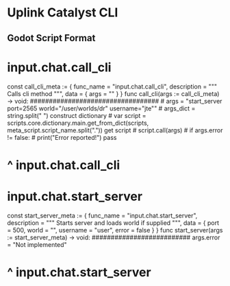 # Uplink Catalyst CLI

## Godot Script Format

# input.chat.call_cli ##########################################################
const call_cli_meta := {
	func_name = "input.chat.call_cli",
	description = """
		Calls cli method
	""",
	data = {
		args = "" } }
func call_cli(args := call_cli_meta) -> void: ##################################
	# args = "start_server port=2565 world="/user/worlds/dr" username="jte""
	# args_dict = string.split(" ") construct dictionary
	# var script = scripts.core.dictionary.main.get_from_dict(scripts, meta_script.script_name.split(".")) get script
	# script.call(args)
	# if args.error != false:
	# print("Error reported!")
	pass
# ^ input.chat.call_cli ########################################################



# input.chat.start_server ######################################################
const start_server_meta := {
	func_name = "input.chat.start_server",
	description = """
		Starts server and loads world if supplied
	""",
	data = {
		port = 500,
		world = "",
		username = "user",
		error = false } }
func start_server(args := start_server_meta) -> void: ##########################
	args.error = "Not implemented"
# ^ input.chat.start_server ####################################################
